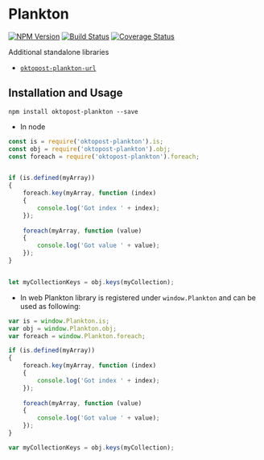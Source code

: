 # Plankton

[![NPM Version](https://img.shields.io/npm/v/oktopost-plankton.svg)](https://www.npmjs.com/package/oktopost-plankton)
[![Build Status](https://travis-ci.org/Oktopost/plankton.svg?branch=master)](https://travis-ci.org/Oktopost/plankton)
[![Coverage Status](https://coveralls.io/repos/github/Oktopost/plankton/badge.svg?branch=master)](https://coveralls.io/github/Oktopost/plankton?branch=master)

Additional standalone libraries
 
* [`oktopost-plankton-url`](./docs/plankton/url.md) 

## Installation and Usage

```
npm install oktopost-plankton --save
```

* In node
```js
const is = require('oktopost-plankton').is;
const obj = require('oktopost-plankton').obj;
const foreach = require('oktopost-plankton').foreach;


if (is.defined(myArray))
{
	foreach.key(myArray, function (index)
	{
		console.log('Got index ' + index);
	});
	
	foreach(myArray, function (value)
	{
		console.log('Got value ' + value);
	});
}


let myCollectionKeys = obj.keys(myCollection);
```

* In web Plankton library is registered under `window.Plankton` and can be used as following:

```js
var is = window.Plankton.is;
var obj = window.Plankton.obj;
var foreach = window.Plankton.foreach;

if (is.defined(myArray))
{
	foreach.key(myArray, function (index)
	{
		console.log('Got index ' + index);
	});
	
	foreach(myArray, function (value)
	{
		console.log('Got value ' + value);
	});
}

var myCollectionKeys = obj.keys(myCollection);
```